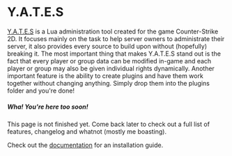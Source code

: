 # Y.A.T.E.S

[Y.A.T.E.S](http://www.thomasyates.nl/docs) is a Lua administration tool created for the game Counter-Strike 2D. It focuses mainly on the task to help server owners to administrate their server, it also provides every source to build upon without (hopefully) breaking it. The most important thing that makes Y.A.T.E.S stand out is the fact that every player or group data can be modified in-game and each player or group may also be given individual rights dynamically. Another important feature is the ability to create plugins and have them work together without changing anything. Simply drop them into the plugins folder and you're done!

##### Wha! You're here too soon!
This page is not finished yet. Come back later to check out a full list of features, changelog and whatnot (mostly me boasting).

Check out the [documentation](http://www.thomasyates.nl/docs) for an installation guide.